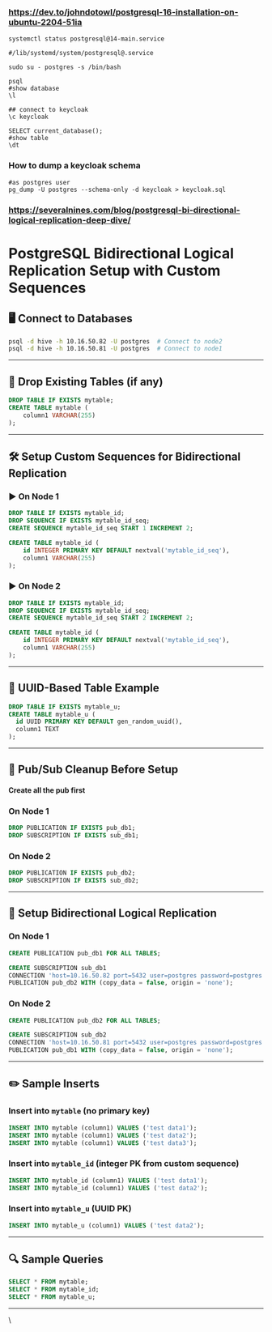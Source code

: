 
### https://dev.to/johndotowl/postgresql-16-installation-on-ubuntu-2204-51ia

```
systemctl status postgresql@14-main.service 

#/lib/systemd/system/postgresql@.service

```

```
sudo su - postgres -s /bin/bash

psql
#show database
\l

## connect to keycloak
\c keycloak

SELECT current_database();
#show table
\dt
```

### How to dump a keycloak schema
```
#as postgres user
pg_dump -U postgres --schema-only -d keycloak > keycloak.sql

```

### https://severalnines.com/blog/postgresql-bi-directional-logical-replication-deep-dive/

# PostgreSQL Bidirectional Logical Replication Setup with Custom Sequences

## 🖥️ Connect to Databases

```bash
psql -d hive -h 10.16.50.82 -U postgres  # Connect to node2
psql -d hive -h 10.16.50.81 -U postgres  # Connect to node1
```

---

## 🧹 Drop Existing Tables (if any)

```sql
DROP TABLE IF EXISTS mytable;
CREATE TABLE mytable (
    column1 VARCHAR(255)
);
```


---

## 🛠️ Setup Custom Sequences for Bidirectional Replication

### ▶️ On Node 1

```sql
DROP TABLE IF EXISTS mytable_id;
DROP SEQUENCE IF EXISTS mytable_id_seq;
CREATE SEQUENCE mytable_id_seq START 1 INCREMENT 2;

CREATE TABLE mytable_id (
    id INTEGER PRIMARY KEY DEFAULT nextval('mytable_id_seq'),
    column1 VARCHAR(255)
);
```

### ▶️ On Node 2

```sql
DROP TABLE IF EXISTS mytable_id;
DROP SEQUENCE IF EXISTS mytable_id_seq;
CREATE SEQUENCE mytable_id_seq START 2 INCREMENT 2;

CREATE TABLE mytable_id (
    id INTEGER PRIMARY KEY DEFAULT nextval('mytable_id_seq'),
    column1 VARCHAR(255)
);
```

---

## 🔐 UUID-Based Table Example

```sql
DROP TABLE IF EXISTS mytable_u;
CREATE TABLE mytable_u (
  id UUID PRIMARY KEY DEFAULT gen_random_uuid(),
  column1 TEXT
);
```

---

## 🔄 Pub/Sub Cleanup Before Setup
#### Create all the pub first
### On Node 1

```sql
DROP PUBLICATION IF EXISTS pub_db1;
DROP SUBSCRIPTION IF EXISTS sub_db1;
```

### On Node 2

```sql
DROP PUBLICATION IF EXISTS pub_db2;
DROP SUBSCRIPTION IF EXISTS sub_db2;
```

---

## 🔄 Setup Bidirectional Logical Replication

### On Node 1

```sql
CREATE PUBLICATION pub_db1 FOR ALL TABLES;

CREATE SUBSCRIPTION sub_db1
CONNECTION 'host=10.16.50.82 port=5432 user=postgres password=postgres dbname=hive'
PUBLICATION pub_db2 WITH (copy_data = false, origin = 'none');
```

### On Node 2

```sql
CREATE PUBLICATION pub_db2 FOR ALL TABLES;

CREATE SUBSCRIPTION sub_db2
CONNECTION 'host=10.16.50.81 port=5432 user=postgres password=postgres dbname=hive'
PUBLICATION pub_db1 WITH (copy_data = false, origin = 'none');
```

---

## ✏️ Sample Inserts

### Insert into `mytable` (no primary key)

```sql
INSERT INTO mytable (column1) VALUES ('test data1');
INSERT INTO mytable (column1) VALUES ('test data2');
INSERT INTO mytable (column1) VALUES ('test data3');
```

### Insert into `mytable_id` (integer PK from custom sequence)

```sql
INSERT INTO mytable_id (column1) VALUES ('test data1');
INSERT INTO mytable_id (column1) VALUES ('test data2');
```

### Insert into `mytable_u` (UUID PK)

```sql
INSERT INTO mytable_u (column1) VALUES ('test data2');
```

---

## 🔍 Sample Queries

```sql
SELECT * FROM mytable;
SELECT * FROM mytable_id;
SELECT * FROM mytable_u;
```

---
\

